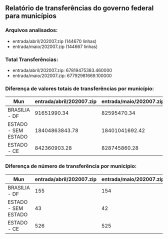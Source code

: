 ## Relatório de transferências do governo federal para municípios
### Arquivos analisados:
* entrada/abril/202007.zip (144670 linhas)
* entrada/maio/202007.zip (144667 linhas)
### Total Transferências:
* entrada/abril/202007.zip: 67819475383.460000
* entrada/maio/202007.zip: 67792981669.100000
### Diferença de valores totais de transferências por município:
| Mun | entrada/abril/202007.zip | entrada/maio/202007.zip | Diff | Percent |
| --- | --- | --- | --- | --- |
| BRASILIA - DF | 91651990.34 | 82595470.34 | -9056520.00 | -9.88 |
| ESTADO - SEM ESTADO | 18404863843.78 | 18401041692.42 | -3822151.36 | -0.02 |
| ESTADO - CE | 842360903.28 | 828745860.28 | -13615043.00 | -1.62 |
### Diferença de número de transferência por município:
| Mun | entrada/abril/202007.zip | entrada/maio/202007.zip | Diff | Percent |
| --- | --- | --- | --- | --- |
| BRASILIA - DF | 155 | 154 | -1 | 0 |
| ESTADO - SEM ESTADO | 43 | 42 | -1 | -2 |
| ESTADO - CE | 526 | 525 | -1 | 0 |

